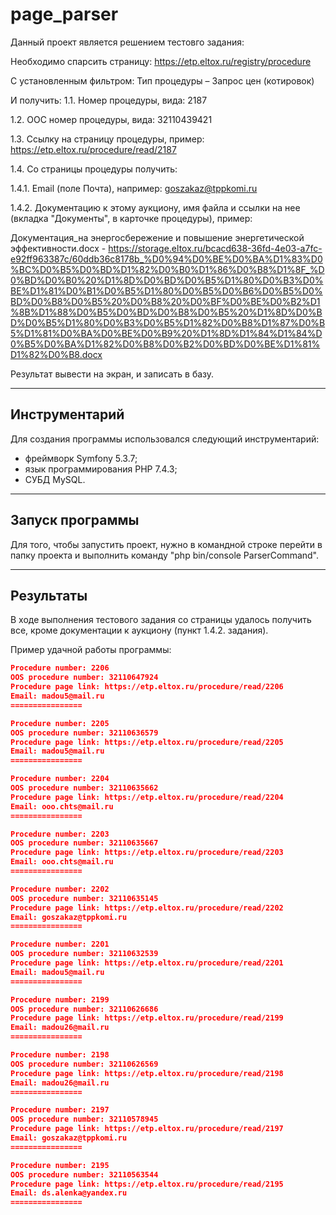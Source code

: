 # page_parser

Данный проект является решением тестовго задания:



Необходимо спарсить страницу: https://etp.eltox.ru/registry/procedure 

С установленным фильтром: Тип процедуры – Запрос цен (котировок)

И получить:
1.1.	Номер процедуры, вида: 2187

1.2.	ООС номер процедуры, вида: 32110439421

1.3.	Ссылку на страницу процедуры, пример: https://etp.eltox.ru/procedure/read/2187

1.4.	Со страницы процедуры получить:

1.4.1.	Email (поле Почта), например: goszakaz@tppkomi.ru

1.4.2.	Документацию к этому аукциону, имя файла и ссылки на нее (вкладка "Документы", в карточке процедуры), пример:

Документация_на энергосбережение и повышение энергетической эффективности.docx - https://storage.eltox.ru/bcacd638-36fd-4e03-a7fc-e92ff963387c/60ddb36c8178b_%D0%94%D0%BE%D0%BA%D1%83%D0%BC%D0%B5%D0%BD%D1%82%D0%B0%D1%86%D0%B8%D1%8F_%D0%BD%D0%B0%20%D1%8D%D0%BD%D0%B5%D1%80%D0%B3%D0%BE%D1%81%D0%B1%D0%B5%D1%80%D0%B5%D0%B6%D0%B5%D0%BD%D0%B8%D0%B5%20%D0%B8%20%D0%BF%D0%BE%D0%B2%D1%8B%D1%88%D0%B5%D0%BD%D0%B8%D0%B5%20%D1%8D%D0%BD%D0%B5%D1%80%D0%B3%D0%B5%D1%82%D0%B8%D1%87%D0%B5%D1%81%D0%BA%D0%BE%D0%B9%20%D1%8D%D1%84%D1%84%D0%B5%D0%BA%D1%82%D0%B8%D0%B2%D0%BD%D0%BE%D1%81%D1%82%D0%B8.docx

Результат вывести на экран, и записать в базу.

___
## Инструментарий

Для создания программы использовался следующий инструментарий:
- фреймворк Symfony 5.3.7;
- язык программирования PHP 7.4.3;
- СУБД MySQL.

___
## Запуск программы

Для того, чтобы запустить проект, нужно в командной строке перейти в папку проекта и выполнить команду "php bin/console ParserCommand".

___
## Результаты

В ходе выполнения тестового задания со страницы удалось получить все, кроме документации к аукциону (пункт 1.4.2. задания).

Пример удачной работы программы:

```json
Procedure number: 2206
OOS procedure number: 32110647924
Procedure page link: https://etp.eltox.ru/procedure/read/2206
Email: madou5@mail.ru
================

Procedure number: 2205
OOS procedure number: 32110636579
Procedure page link: https://etp.eltox.ru/procedure/read/2205
Email: madou5@mail.ru
================

Procedure number: 2204
OOS procedure number: 32110635662
Procedure page link: https://etp.eltox.ru/procedure/read/2204
Email: ooo.chts@mail.ru
================

Procedure number: 2203
OOS procedure number: 32110635667
Procedure page link: https://etp.eltox.ru/procedure/read/2203
Email: ooo.chts@mail.ru
================

Procedure number: 2202
OOS procedure number: 32110635145
Procedure page link: https://etp.eltox.ru/procedure/read/2202
Email: goszakaz@tppkomi.ru
================

Procedure number: 2201
OOS procedure number: 32110632539
Procedure page link: https://etp.eltox.ru/procedure/read/2201
Email: madou5@mail.ru
================

Procedure number: 2199
OOS procedure number: 32110626686
Procedure page link: https://etp.eltox.ru/procedure/read/2199
Email: madou26@mail.ru
================

Procedure number: 2198
OOS procedure number: 32110626569
Procedure page link: https://etp.eltox.ru/procedure/read/2198
Email: madou26@mail.ru
================

Procedure number: 2197
OOS procedure number: 32110578945
Procedure page link: https://etp.eltox.ru/procedure/read/2197
Email: goszakaz@tppkomi.ru
================

Procedure number: 2195
OOS procedure number: 32110563544
Procedure page link: https://etp.eltox.ru/procedure/read/2195
Email: ds.alenka@yandex.ru
================
```
